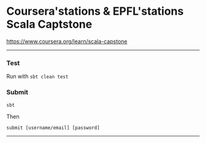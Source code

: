 # Coursera'stations & EPFL'stations Scala Captstone 

<https://www.coursera.org/learn/scala-capstone>

---


### Test
 
Run with `sbt clean test`
 
### Submit
 
`sbt`
 
Then
 
`submit [username/email] [password]`
 


---


